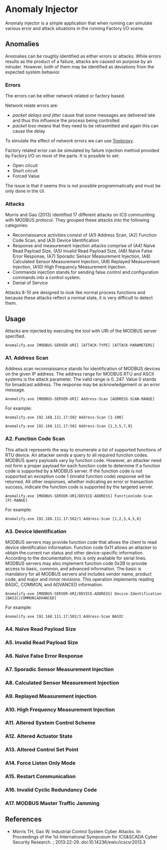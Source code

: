 # Anomaly Injector

Anomaly injector is a simple application that when running can simulate various error and attack situations in the running Factory I/O scene.  

## Anomalies

Anomalies can be roughly identified as either errors or attacks. While errors results as the product of a failure, attacks are caused on purpose by an intruder. However, both of them may be identified as deviations from the expected system behavior.  


### Errors

The errors can be either network related or factory based.

Network relate errors are: 

* *packet delays and jitter* cause that some messages are delivered late and thus this influence the process being controlled 
* *packet loss* means that they need to be retrasmitted and again this can cause the delay

To simulate the effect of network errors we can use [Toxiproxy](https://github.com/shopify/toxiproxy).

Factory related error can be simulated by failure injection method provided by Factory I/O on most of the parts. It is possible to set:

* Open circuit
* Short circuit 
* Forced Value

The issue is that it seems this is not possible programmatically and must be only done in the UI.  

### Attacks

Morris and Gao (2013) identified 17 different attacks on ICS communiting with MODBUS protocol. They grouped these attacks into the following categories:

* Reconnaissance activities consist of (A1) Address Scan, (A2) Function Code Scan, and (A3) Device Identification
* Response and measurement injection attacks comprise of (A4) Naïve Read Payload Size, (A5) Invalid Read Payload Size, (A6)  Naïve False Error Response, 
(A7) Sporadic Sensor Measurement Injection, (A8) Calculated Sensor Measurement Injection, (A9) Replayed Measurement Injection, (A10) High Frequency Measurement Injection. 
* Commands injection stands for sending false control and configuration commands into a control system.
* Denial of Service

Attacks 8-10 are designed to look like normal process functions and because these attacks reflect a normal state, it is very difficult to detect them.

## Usage

Attacks are injected by executing the tool with URI of the MODBUS server specified.

```
Anomalify.exe [MODBUS-SERVER-URI] [ATTACK-TYPE] [ATTACK-PARAMETERS]
```

### A1. Address Scan

Address scan reconnaissance stands for identification of MODBUS devices on the given IP address. The address range for MODBUS RTU and ASCII systems is the attack parameter. The valid range is 0..247. Value 0 stands for broadcast address. The response may be acknowledgement or an error message.

```
Anomalify.exe [MODBUS-SERVER-URI] Address-Scan [ADDRESS-SCAN-RANGE]
```

For example:

```
Anomalify.exe 192.168.111.17:502 Address-Scan [1-100] 
```

```
Anomalify.exe 192.168.111.17:502 Address-Scan {1,3,5,7,9} 
```

### A2. Function Code Scan

This attack represents the way to enumerate a list of supported functions of RTU device. An attacker sends a query to all required function codes. MODBUS query payloads vary by function code. However, an attacker need not form a proper payload for each function code to determine if a function code is supported by a MODBUS server. If the function code is not supported an exception code 1 (invalid function code) response will be returned. All other responses, whether indicating an error or transaction success, indicate the function code is supported by the targeted server.

```
Anomalify.exe [MODBUS-SERVER-URI/DEVICE-ADDRESS] FunctionCode-Scan [FC-RANGE]
```

For example:

```
Anomalify.exe 192.168.111.17:502/1 Address-Scan {1,2,3,4,5,6} 
```

### A3. Device Identification 

MODBUS servers may provide function code that allows the client to read device identification information. Function code 0x11 allows an attacker to obtain the current run status and other device-specific information. According to the documentation, this is only available for serial lines. MODBUS servers may also implement function code 0x2B to provide access to basic, common, and advanced information.  The basic is mandatory for all MODBUS servers and includes vendor name, product code, and major and minor revisions. This operation implements reading BASIC, COMMON, and ADVANCED information. 

```
Anomalify.exe [MODBUS-SERVER-URI/DEVICE-ADDRESS] Device-Identification [BASIC|COMMON|ADVANCED] 
```

For example:

```
Anomalify.exe 192.168.111.17:502/1 Address-Scan BASIC 
```

### A4. Naïve Read Payload Size

### A5. Invalid Read Payload Size

### A6.  Naïve False Error Response

### A7. Sporadic Sensor Measurement Injection

### A8. Calculated Sensor Measurement Injection

### A9. Replayed Measurement Injection

### A10. High Frequency Measurement Injection

### A11. Altered System Control Scheme

### A12. Altered Actuator State

### A13. Altered Control Set Point

### A14. Force Listen Only Mode

### A15. Restart Communication

### A16. Invalid Cyclic Redundancy Code 

### A17. MODBUS Master Traffic Jamming

## References
* Morris TH, Gao W. Industrial Control System Cyber Attacks. In: Proceedings of the 1st International Symposium for ICS&SCADA Cyber Security Research. ; 2013:22-29. doi:10.14236/ewic/icscsr2013.3
